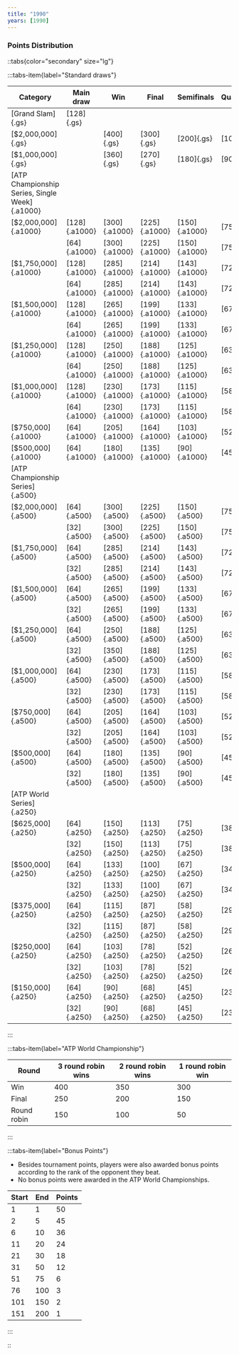 ```yaml
---
title: "1990"
years: [1990]
---
```


### Points Distribution

::tabs{color="secondary" size="lg"}

:::tabs-item{label="Standard draws"}

| Category                                       | Main draw     | Win           | Final         | Semifinals    | Quarterfinals | Round of 16  | Round of 32  | Round of 64  | Round of 128 |
| ---------------------------------------------- | ------------- | ------------- | ------------- | ------------- | ------------- | ------------ | ------------ | ------------ | ------------ |
| [Grand Slam]{.gs}                              | [128]{.gs}    |               |               |               |               |              |              |              |              |
| [$2,000,000]{.gs}                              |               | [400]{.gs}    | [300]{.gs}    | [200]{.gs}    | [100]{.gs}    | [50]{.gs}    | [25]{.gs}    | [13]{.gs}    | [1]{.gs}     |
| [$1,000,000]{.gs}                              |               | [360]{.gs}    | [270]{.gs}    | [180]{.gs}    | [90]{.gs}     | [45]{.gs}    | [23]{.gs}    | [12]{.gs}    | [1]{.gs}     |
| [ATP Championship Series, Single Week]{.a1000} |               |               |               |               |               |              |              |              |              |
| [$2,000,000]{.a1000}                           | [128]{.a1000} | [300]{.a1000} | [225]{.a1000} | [150]{.a1000} | [75]{.a1000}  | [39]{.a1000} | [19]{.a1000} | [10]{.a1000} | [1]{.a1000}  |
|                                                | [64]{.a1000}  | [300]{.a1000} | [225]{.a1000} | [150]{.a1000} | [75]{.a1000}  | [39]{.a1000} | [19]{.a1000} | [1]{.a1000}  | —            |
| [$1,750,000]{.a1000}                           | [128]{.a1000} | [285]{.a1000} | [214]{.a1000} | [143]{.a1000} | [72]{.a1000}  | [36]{.a1000} | [18]{.a1000} | [9]{.a1000}  | [1]{.a1000}  |
|                                                | [64]{.a1000}  | [285]{.a1000} | [214]{.a1000} | [143]{.a1000} | [72]{.a1000}  | [36]{.a1000} | [18]{.a1000} | [1]{.a1000}  | —            |
| [$1,500,000]{.a1000}                           | [128]{.a1000} | [265]{.a1000} | [199]{.a1000} | [133]{.a1000} | [67]{.a1000}  | [34]{.a1000} | [17]{.a1000} | [9]{.a1000}  | [1]{.a1000}  |
|                                                | [64]{.a1000}  | [265]{.a1000} | [199]{.a1000} | [133]{.a1000} | [67]{.a1000}  | [34]{.a1000} | [17]{.a1000} | [1]{.a1000}  | —            |
| [$1,250,000]{.a1000}                           | [128]{.a1000} | [250]{.a1000} | [188]{.a1000} | [125]{.a1000} | [63]{.a1000}  | [32]{.a1000} | [16]{.a1000} | [8]{.a1000}  | [1]{.a1000}  |
|                                                | [64]{.a1000}  | [250]{.a1000} | [188]{.a1000} | [125]{.a1000} | [63]{.a1000}  | [32]{.a1000} | [16]{.a1000} | [1]{.a1000}  | —            |
| [$1,000,000]{.a1000}                           | [128]{.a1000} | [230]{.a1000} | [173]{.a1000} | [115]{.a1000} | [58]{.a1000}  | [29]{.a1000} | [15]{.a1000} | [8]{.a1000}  | [1]{.a1000}  |
|                                                | [64]{.a1000}  | [230]{.a1000} | [173]{.a1000} | [115]{.a1000} | [58]{.a1000}  | [29]{.a1000} | [15]{.a1000} | [1]{.a1000}  | —            |
| [$750,000]{.a1000}                             | [64]{.a1000}  | [205]{.a1000} | [164]{.a1000} | [103]{.a1000} | [52]{.a1000}  | [26]{.a1000} | [13]{.a1000} | [1]{.a1000}  | —            |
| [$500,000]{.a1000}                             | [64]{.a1000}  | [180]{.a1000} | [135]{.a1000} | [90]{.a1000}  | [45]{.a1000}  | [23]{.a1000} | [12]{.a1000} | [1]{.a1000}  | —            |
| [ATP Championship Series]{.a500}               |               |               |               |               |               |              |              |              |              |
| [$2,000,000]{.a500}                            | [64]{.a500}   | [300]{.a500}  | [225]{.a500}  | [150]{.a500}  | [75]{.a500}   | [39]{.a500}  | [19]{.a500}  | [1]{.a500}   | —            |
|                                                | [32]{.a500}   | [300]{.a500}  | [225]{.a500}  | [150]{.a500}  | [75]{.a500}   | [39]{.a500}  | [1]{.a500}   | —            | —            |
| [$1,750,000]{.a500}                            | [64]{.a500}   | [285]{.a500}  | [214]{.a500}  | [143]{.a500}  | [72]{.a500}   | [36]{.a500}  | [18]{.a500}  | [1]{.a500}   | —            |
|                                                | [32]{.a500}   | [285]{.a500}  | [214]{.a500}  | [143]{.a500}  | [72]{.a500}   | [36]{.a500}  | [1]{.a500}   | —            | —            |
| [$1,500,000]{.a500}                            | [64]{.a500}   | [265]{.a500}  | [199]{.a500}  | [133]{.a500}  | [67]{.a500}   | [34]{.a500}  | [17]{.a500}  | [1]{.a500}   | —            |
|                                                | [32]{.a500}   | [265]{.a500}  | [199]{.a500}  | [133]{.a500}  | [67]{.a500}   | [34]{.a500}  | [1]{.a500}   | —            | —            |
| [$1,250,000]{.a500}                            | [64]{.a500}   | [250]{.a500}  | [188]{.a500}  | [125]{.a500}  | [63]{.a500}   | [32]{.a500}  | [16]{.a500}  | [1]{.a500}   | —            |
|                                                | [32]{.a500}   | [350]{.a500}  | [188]{.a500}  | [125]{.a500}  | [63]{.a500}   | [32]{.a500}  | [1]{.a500}   | —            | —            |
| [$1,000,000]{.a500}                            | [64]{.a500}   | [230]{.a500}  | [173]{.a500}  | [115]{.a500}  | [58]{.a500}   | [29]{.a500}  | [15]{.a500}  | [1]{.a500}   | —            |
|                                                | [32]{.a500}   | [230]{.a500}  | [173]{.a500}  | [115]{.a500}  | [58]{.a500}   | [29]{.a500}  | [1]{.a500}   | —            | —            |
| [$750,000]{.a500}                              | [64]{.a500}   | [205]{.a500}  | [164]{.a500}  | [103]{.a500}  | [52]{.a500}   | [26]{.a500}  | [13]{.a500}  | [1]{.a500}   | —            |
|                                                | [32]{.a500}   | [205]{.a500}  | [164]{.a500}  | [103]{.a500}  | [52]{.a500}   | [26]{.a500}  | [1]{.a500}   | —            | —            |
| [$500,000]{.a500}                              | [64]{.a500}   | [180]{.a500}  | [135]{.a500}  | [90]{.a500}   | [45]{.a500}   | [23]{.a500}  | [12]{.a500}  | [1]{.a500}   | —            |
|                                                | [32]{.a500}   | [180]{.a500}  | [135]{.a500}  | [90]{.a500}   | [45]{.a500}   | [23]{.a500}  | [1]{.a500}   | —            | —            |
| [ATP World Series]{.a250}                      |               |               |               |               |               |              |              |              |              |
| [$625,000]{.a250}                              | [64]{.a250}   | [150]{.a250}  | [113]{.a250}  | [75]{.a250}   | [38]{.a250}   | [19]{.a250}  | [10]{.a250}  | [1]{.a250}   | —            |
|                                                | [32]{.a250}   | [150]{.a250}  | [113]{.a250}  | [75]{.a250}   | [38]{.a250}   | [19]{.a250}  | [1]{.a250}   | —            | —            |
| [$500,000]{.a250}                              | [64]{.a250}   | [133]{.a250}  | [100]{.a250}  | [67]{.a250}   | [34]{.a250}   | [17]{.a250}  | [9]{.a250}   | [1]{.a250}   | —            |
|                                                | [32]{.a250}   | [133]{.a250}  | [100]{.a250}  | [67]{.a250}   | [34]{.a250}   | [17]{.a250}  | [1]{.a250}   | —            | —            |
| [$375,000]{.a250}                              | [64]{.a250}   | [115]{.a250}  | [87]{.a250}   | [58]{.a250}   | [29]{.a250}   | [15]{.a250}  | [8]{.a250}   | [1]{.a250}   | —            |
|                                                | [32]{.a250}   | [115]{.a250}  | [87]{.a250}   | [58]{.a250}   | [29]{.a250}   | [15]{.a250}  | [1]{.a250}   | —            | —            |
| [$250,000]{.a250}                              | [64]{.a250}   | [103]{.a250}  | [78]{.a250}   | [52]{.a250}   | [26]{.a250}   | [13]{.a250}  | [7]{.a250}   | [1]{.a250}   | —            |
|                                                | [32]{.a250}   | [103]{.a250}  | [78]{.a250}   | [52]{.a250}   | [26]{.a250}   | [13]{.a250}  | [1]{.a250}   | —            | —            |
| [$150,000]{.a250}                              | [64]{.a250}   | [90]{.a250}   | [68]{.a250}   | [45]{.a250}   | [23]{.a250}   | [12]{.a250}  | [6]{.a250}   | [1]{.a250}   | —            |
|                                                | [32]{.a250}   | [90]{.a250}   | [68]{.a250}   | [45]{.a250}   | [23]{.a250}   | [12]{.a250}  | [1]{.a250}   | —            | —            |

:::

:::tabs-item{label="ATP World Championship"}

| Round       | 3 round robin wins | 2 round robin wins | 1 round robin win |
| ----------- | ------------------ | ------------------ | ----------------- |
| Win         | 400                | 350                | 300               |
| Final       | 250                | 200                | 150               |
| Round robin | 150                | 100                | 50                |

:::

:::tabs-item{label="Bonus Points"}

- Besides tournament points, players were also awarded bonus points according to the rank of the opponent they beat.
- No bonus points were awarded in the ATP World Championships.

| Start | End | Points |
| ----- | --- | ------ |
| 1     | 1   | 50     |
| 2     | 5   | 45     |
| 6     | 10  | 36     |
| 11    | 20  | 24     |
| 21    | 30  | 18     |
| 31    | 50  | 12     |
| 51    | 75  | 6      |
| 76    | 100 | 3      |
| 101   | 150 | 2      |
| 151   | 200 | 1      |

:::

::
